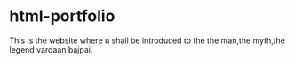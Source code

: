 # html-portfolio
This is the website where u shall be introduced to the the man,the myth,the legend vardaan bajpai. 
